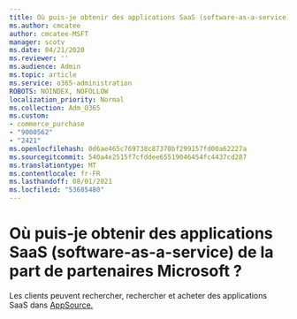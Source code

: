 ```yaml
---
title: Où puis-je obtenir des applications SaaS (software-as-a-service) ?
ms.author: cmcatee
author: cmcatee-MSFT
manager: scotv
ms.date: 04/21/2020
ms.reviewer: ''
ms.audience: Admin
ms.topic: article
ms.service: o365-administration
ROBOTS: NOINDEX, NOFOLLOW
localization_priority: Normal
ms.collection: Adm_O365
ms.custom:
- commerce_purchase
- "9000562"
- "2421"
ms.openlocfilehash: 0d6ae465c769738c87370bf299157fd00a62227a
ms.sourcegitcommit: 540a4e2515f7cfddee65519046454fc4437cd287
ms.translationtype: MT
ms.contentlocale: fr-FR
ms.lasthandoff: 08/01/2021
ms.locfileid: "53685480"
---
```

# <a name="where-do-i-get-software-as-a-service-saas-apps-from-microsoft-partners"></a>Où puis-je obtenir des applications SaaS (software-as-a-service) de la part de partenaires Microsoft ?

Les clients peuvent rechercher, rechercher et acheter des applications SaaS dans [AppSource.](https://appsource.microsoft.com)